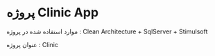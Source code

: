 <h1>پروژه Clinic App  </h1>
<p>موارد استفاده شده در پروژه : Clean Architecture + SqlServer + Stimulsoft </p>
<p>عنوان پروژه : Clinic </p>

